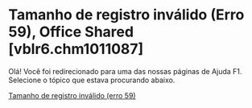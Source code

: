 
# Tamanho de registro inválido (Erro 59), Office Shared [vblr6.chm1011087]

Olá! Você foi redirecionado para uma das nossas páginas de Ajuda F1. Selecione o tópico que estava procurando abaixo.

[Tamanho de registro inválido (erro 59)](http://msdn.microsoft.com/library/4fd56cfa-a45c-1ac9-5ef0-3ccec2004d48%28Office.15%29.aspx)
